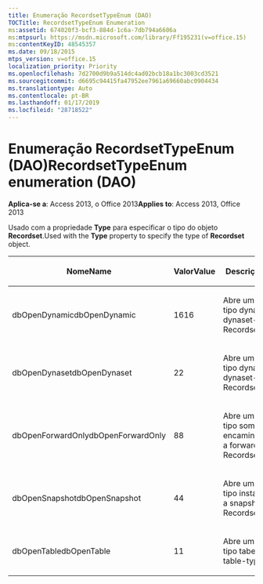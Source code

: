 ```yaml
---
title: Enumeração RecordsetTypeEnum (DAO)
TOCTitle: RecordsetTypeEnum Enumeration
ms:assetid: 674020f3-bcf3-884d-1c6a-7db794a6606a
ms:mtpsurl: https://msdn.microsoft.com/library/Ff195231(v=office.15)
ms:contentKeyID: 48545357
ms.date: 09/18/2015
mtps_version: v=office.15
localization_priority: Priority
ms.openlocfilehash: 7d2700d9b9a514dc4ad02bcb18a1bc3003cd3521
ms.sourcegitcommit: d6695c94415fa47952ee7961a69660abc0904434
ms.translationtype: Auto
ms.contentlocale: pt-BR
ms.lasthandoff: 01/17/2019
ms.locfileid: "28718522"
---
```

# <a name="recordsettypeenum-enumeration-dao"></a><span data-ttu-id="f6a69-102">Enumeração RecordsetTypeEnum (DAO)</span><span class="sxs-lookup"><span data-stu-id="f6a69-102">RecordsetTypeEnum enumeration (DAO)</span></span>


<span data-ttu-id="f6a69-103">**Aplica-se a**: Access 2013, o Office 2013</span><span class="sxs-lookup"><span data-stu-id="f6a69-103">**Applies to**: Access 2013, Office 2013</span></span>

<span data-ttu-id="f6a69-104">Usado com a propriedade **Type** para especificar o tipo do objeto **Recordset**.</span><span class="sxs-lookup"><span data-stu-id="f6a69-104">Used with the **Type** property to specify the type of **Recordset** object.</span></span>

<table>
<colgroup>
<col style="width: 33%" />
<col style="width: 33%" />
<col style="width: 33%" />
</colgroup>
<thead>
<tr class="header">
<th><p><span data-ttu-id="f6a69-105">Nome</span><span class="sxs-lookup"><span data-stu-id="f6a69-105">Name</span></span></p></th>
<th><p><span data-ttu-id="f6a69-106">Valor</span><span class="sxs-lookup"><span data-stu-id="f6a69-106">Value</span></span></p></th>
<th><p><span data-ttu-id="f6a69-107">Descrição</span><span class="sxs-lookup"><span data-stu-id="f6a69-107">Description</span></span></p></th>
</tr>
</thead>
<tbody>
<tr class="odd">
<td><p><span data-ttu-id="f6a69-108">dbOpenDynamic</span><span class="sxs-lookup"><span data-stu-id="f6a69-108">dbOpenDynamic</span></span></p></td>
<td><p><span data-ttu-id="f6a69-109">16</span><span class="sxs-lookup"><span data-stu-id="f6a69-109">16</span></span></p></td>
<td><p><span data-ttu-id="f6a69-110">Abre um Recordset do tipo dynaset</span><span class="sxs-lookup"><span data-stu-id="f6a69-110">Opens a dynaset-type Recordset</span></span></p></td>
</tr>
<tr class="even">
<td><p><span data-ttu-id="f6a69-111">dbOpenDynaset</span><span class="sxs-lookup"><span data-stu-id="f6a69-111">dbOpenDynaset</span></span></p></td>
<td><p><span data-ttu-id="f6a69-112">2</span><span class="sxs-lookup"><span data-stu-id="f6a69-112">2</span></span></p></td>
<td><p><span data-ttu-id="f6a69-113">Abre um Recordset do tipo dynaset</span><span class="sxs-lookup"><span data-stu-id="f6a69-113">Opens a dynaset-type Recordset</span></span></p></td>
</tr>
<tr class="odd">
<td><p><span data-ttu-id="f6a69-114">dbOpenForwardOnly</span><span class="sxs-lookup"><span data-stu-id="f6a69-114">dbOpenForwardOnly</span></span></p></td>
<td><p><span data-ttu-id="f6a69-115">8</span><span class="sxs-lookup"><span data-stu-id="f6a69-115">8</span></span></p></td>
<td><p><span data-ttu-id="f6a69-116">Abre um Recordset do tipo somente de encaminhamento</span><span class="sxs-lookup"><span data-stu-id="f6a69-116">Opens a forward-only type Recordset</span></span></p></td>
</tr>
<tr class="even">
<td><p><span data-ttu-id="f6a69-117">dbOpenSnapshot</span><span class="sxs-lookup"><span data-stu-id="f6a69-117">dbOpenSnapshot</span></span></p></td>
<td><p><span data-ttu-id="f6a69-118">4</span><span class="sxs-lookup"><span data-stu-id="f6a69-118">4</span></span></p></td>
<td><p><span data-ttu-id="f6a69-119">Abre um Recordset do tipo instantâneo</span><span class="sxs-lookup"><span data-stu-id="f6a69-119">Opens a snapshot-type Recordset</span></span></p></td>
</tr>
<tr class="odd">
<td><p><span data-ttu-id="f6a69-120">dbOpenTable</span><span class="sxs-lookup"><span data-stu-id="f6a69-120">dbOpenTable</span></span></p></td>
<td><p><span data-ttu-id="f6a69-121">1</span><span class="sxs-lookup"><span data-stu-id="f6a69-121">1</span></span></p></td>
<td><p><span data-ttu-id="f6a69-122">Abre um Recordset do tipo tabela</span><span class="sxs-lookup"><span data-stu-id="f6a69-122">Opens a table-type Recordset</span></span></p></td>
</tr>
</tbody>
</table>

